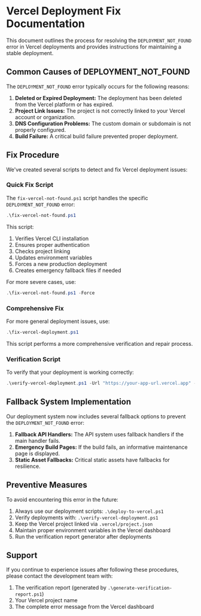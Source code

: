 # Vercel Deployment Fix Documentation

This document outlines the process for resolving the `DEPLOYMENT_NOT_FOUND` error in Vercel deployments and provides instructions for maintaining a stable deployment.

## Common Causes of DEPLOYMENT_NOT_FOUND

The `DEPLOYMENT_NOT_FOUND` error typically occurs for the following reasons:

1. **Deleted or Expired Deployment:** The deployment has been deleted from the Vercel platform or has expired.
2. **Project Link Issues:** The project is not correctly linked to your Vercel account or organization.
3. **DNS Configuration Problems:** The custom domain or subdomain is not properly configured.
4. **Build Failure:** A critical build failure prevented proper deployment.

## Fix Procedure

We've created several scripts to detect and fix Vercel deployment issues:

### Quick Fix Script

The `fix-vercel-not-found.ps1` script handles the specific `DEPLOYMENT_NOT_FOUND` error:

```powershell
.\fix-vercel-not-found.ps1
```

This script:

1. Verifies Vercel CLI installation
2. Ensures proper authentication
3. Checks project linking
4. Updates environment variables
5. Forces a new production deployment
6. Creates emergency fallback files if needed

For more severe cases, use:

```powershell
.\fix-vercel-not-found.ps1 -Force
```

### Comprehensive Fix

For more general deployment issues, use:

```powershell
.\fix-vercel-deployment.ps1
```

This script performs a more comprehensive verification and repair process.

### Verification Script

To verify that your deployment is working correctly:

```powershell
.\verify-vercel-deployment.ps1 -Url "https://your-app-url.vercel.app" -Detailed
```

## Fallback System Implementation

Our deployment system now includes several fallback options to prevent the `DEPLOYMENT_NOT_FOUND` error:

1. **Fallback API Handlers:** The API system uses fallback handlers if the main handler fails.
2. **Emergency Build Pages:** If the build fails, an informative maintenance page is displayed.
3. **Static Asset Fallbacks:** Critical static assets have fallbacks for resilience.

## Preventive Measures

To avoid encountering this error in the future:

1. Always use our deployment scripts: `.\deploy-to-vercel.ps1`
2. Verify deployments with: `.\verify-vercel-deployment.ps1`
3. Keep the Vercel project linked via `.vercel/project.json`
4. Maintain proper environment variables in the Vercel dashboard
5. Run the verification report generator after deployments

## Support

If you continue to experience issues after following these procedures, please contact the development team with:

1. The verification report (generated by `.\generate-verification-report.ps1`)
2. Your Vercel project name
3. The complete error message from the Vercel dashboard
